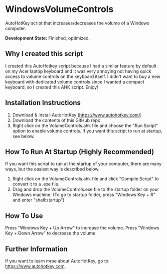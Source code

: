 # WindowsVolumeControls
AutoHotKey script that increases/decreases the volume of a Windows computer.

**Development State:**
Finished, optimized.

## Why I created this script ##
I created this AutoHotkey script because I had a similar feature by default on my Acer laptop keyboard and it was very annoying not having quick access to volume controls on the keyboard itself. I didn't want to buy a new keyboard with dedicated volume controls since I wanted a compact keyboard, so I created this AHK script. Enjoy!

## Installation Instructions ##
1. Download & Install AutoHotKey (https://www.autohotkey.com/)
2. Download the contents of this GitHub repo.
3. Right click on the VolumeControls.ahk file and choose the "Run Script" option to enable volume controls.
If you want this script to run at startup, see below.

## How To Run At Startup (Highly Recommended) ##
If you want this script to run at the startup of your computer, there are many ways, but the easiest way is described below.
1. Right click on the VolumeControls.ahk file and click "Compile Script" to convert it to a .exe file.
2. Drag and drop the VolumeControls.exe file to the startup folder on your Windows machine.
(To go to startup folder, press "Windows Key + R" and enter "shell:startup")

## How To Use ##
Press "Windows Key + Up Arrow" to increase the volume.
Press "Windows Key + Down Arrow" to decrease the volume.

## Further Information ##
If you want to learn mroe about AutoHotKey, go to: https://www.autohotkey.com.
